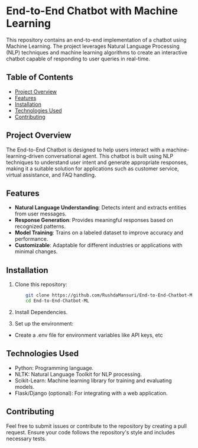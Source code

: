 # End-to-End Chatbot with Machine Learning

This repository contains an end-to-end implementation of a chatbot using Machine Learning. The project leverages Natural Language Processing (NLP) techniques and machine learning algorithms to create an interactive chatbot capable of responding to user queries in real-time.

## Table of Contents

- [Project Overview](#project-overview)
- [Features](#features)
- [Installation](#installation)
- [Technologies Used](#technologies-used)
- [Contributing](#contributing)

## Project Overview

The End-to-End Chatbot is designed to help users interact with a machine-learning-driven conversational agent. This chatbot is built using NLP techniques to understand user intent and generate appropriate responses, making it a suitable solution for applications such as customer service, virtual assistance, and FAQ handling.

## Features

- **Natural Language Understanding**: Detects intent and extracts entities from user messages.
- **Response Generation**: Provides meaningful responses based on recognized patterns.
- **Model Training**: Trains on a labeled dataset to improve accuracy and performance.
- **Customizable**: Adaptable for different industries or applications with minimal changes.

## Installation

1. Clone this repository:

   ```bash
       git clone https://github.com/RushdaMansuri/End-to-End-Chatbot-ML.git
       cd End-to-End-Chatbot-ML
   ```

2. Install Dependencies.
   
3. Set up the environment:

- Create a .env file for environment variables like API keys, etc

## Technologies Used

- Python: Programming language.
- NLTK: Natural Language Toolkit for NLP processing.
- Scikit-Learn: Machine learning library for training and evaluating models.
- Flask/Django (optional): For integrating with a web application.

## Contributing

Feel free to submit issues or contribute to the repository by creating a pull request. Ensure your code follows the repository's style and includes necessary tests.
